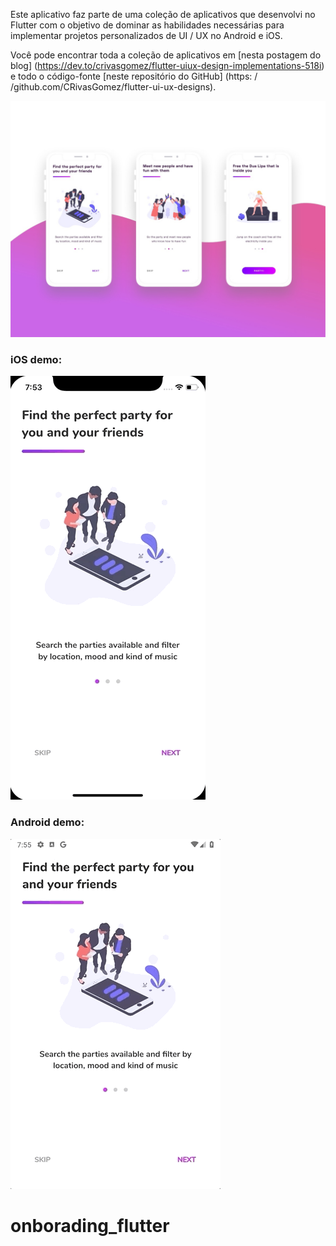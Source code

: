 Este aplicativo faz parte de uma coleção de aplicativos que desenvolvi no Flutter com o objetivo de dominar as habilidades necessárias para implementar projetos personalizados de UI / UX no Android e iOS.

Você pode encontrar toda a coleção de aplicativos em [nesta postagem do blog] (https://dev.to/crivasgomez/flutter-uiux-design-implementations-518i) e todo o código-fonte [neste repositório do GitHub] (https: / /github.com/CRivasGomez/flutter-ui-ux-designs).



![Original design](original-design.png)

### iOS demo:

![iOS demo](demo-ios.gif)

### Android demo:

![Android demo](demo-android.gif)
# onborading_flutter

